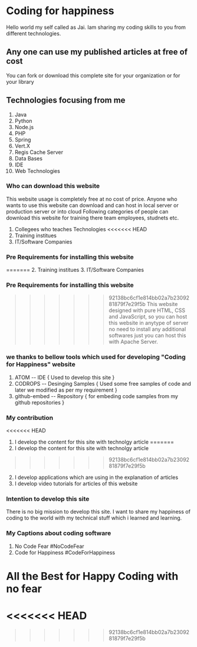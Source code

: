 # Coding for happiness

Hello world my self called as Jai. Iam sharing my coding skills to you from different technologies.

## Any one can use my published articles at free of cost

You can fork or download this complete site for your organization or for your library

## Technologies focusing from me
1. Java
2. Python
3. Node.js
4. PHP
5. Spring
6. Vert.X
7. Regis Cache Server
8. Data Bases
9. IDE
10. Web Technologies

### Who can download this website

This website usage is completely free at no cost of price. Anyone who wants to use this website can download and can host in local server or production server or into cloud
Following categories of people can download this website for training there team employees, studnets etc.

1. Collegees who teaches Technologies
<<<<<<< HEAD
2. Training institues
3. IT/Software Companies


### Pre Requirements for installing this website
=======
2. Training institues 
3. IT/Software Companies


### Pre Requirements for installing this website 
>>>>>>> 92138bc6cf1e814bb02a7b2309281879f7e29f5b
This website designed with pure HTML, CSS and JavaScript, so you can host this website in anytype of server no need to install any additional softwares just you can host this with Apache Server.

### we thanks to bellow tools which used for developing "Coding for Happiness" website

1. ATOM -- IDE { Used to develop this site }
2. CODROPS -- Desinging Samples { Used some free samples of code and later we modified as per my requirement }
3. github-embed -- Repository { for embeding code samples from my github repositories }

### My contribution

<<<<<<< HEAD
1. I develop the content for this site with technolgy article
=======
1. I develop the content for this site with technolgy article 
>>>>>>> 92138bc6cf1e814bb02a7b2309281879f7e29f5b
2. I develop applications which are using in the explanation of articles
3. I develop video tutorials for articles of this website

### Intention to develop this site
There is no big mission to develop this site.
I want to share my happiness of coding to the world with my technical stuff which i learned and learning.

### My Captions about coding software
1. No Code Fear #NoCodeFear
2. Code for Happiness #CodeForHappiness

# All the Best for Happy Coding with no fear
<<<<<<< HEAD
=======


>>>>>>> 92138bc6cf1e814bb02a7b2309281879f7e29f5b
